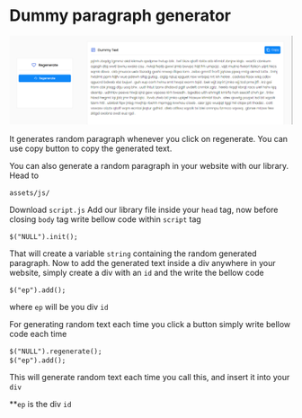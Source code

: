 # Dummy paragraph generator

![Screenshot](images/ss.png)

It generates random paragraph whenever you click on regenerate.
You can use copy button to copy the generated text.

You can also generate a random paragraph in your website with our library.
Head to
```
assets/js/
```
Download ```script.js```
Add our library file inside your ```head``` tag, now before closing ```body``` tag
write bellow code within ```script``` tag
```
$("NULL").init();
```
That will create a variable ```string``` containing the random generated paragraph.
Now to add the generated text inside a div anywhere in your website, simply create a div with an ```id```
and the write the bellow code
```
$("ep").add();
```
where ```ep``` will be you div ```id```

For generating random text each time you click a button simply write bellow code each time
```
$("NULL").regenerate();
$("ep").add();
```
This will generate random text each time you call this, and insert it into your ```div```
 
 **```ep``` is the div ```id```
